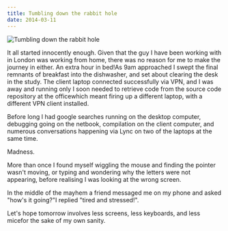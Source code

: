 ```yaml
---
title: Tumbling down the rabbit hole
date: 2014-03-11
---
```


![Tumbling down the rabbit hole](https://source.unsplash.com/DWyRC2juMgs/1600x900)

It all started innocently enough. Given that the guy I have been working with in London was working from home, there was no reason for me to make the journey in either. An extra hour in bed!As 9am approached I swept the final remnants of breakfast into the dishwasher, and set about clearing the desk in the study. The client laptop connected successfully via VPN, and I was away and running only I soon needed to retrieve code from the source code repository at the officewhich meant firing up a different laptop, with a different VPN client installed.

Before long I had google searches running on the desktop computer, debugging going on the netbook, compilation on the client computer, and numerous conversations happening via Lync on two of the laptops at the same time.

Madness.

More than once I found myself wiggling the mouse and finding the pointer wasn't moving, or typing and wondering why the letters were not appearing, before realising I was looking at the wrong screen.

In the middle of the mayhem a friend messaged me on my phone and asked "how's it going?"I replied "tired and stressed!".

Let's hope tomorrow involves less screens, less keyboards, and less micefor the sake of my own sanity.